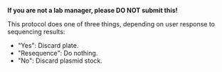 **If you are not a lab manager, please DO NOT submit this!**

This protocol does one of three things, depending on user response to sequencing results:
- "Yes": Discard plate.
- "Resequence": Do nothing.
- "No": Discard plasmid stock.